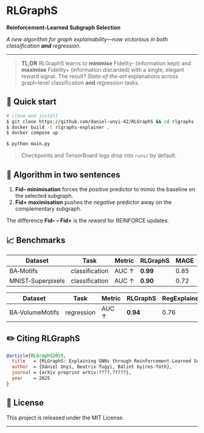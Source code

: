 # RLGraphS

**Reinforcement‑Learned Subgraph Selection**

*A new algorithm for graph explainability—now victorious in both classification **and** regression.*

---

> **TL;DR** RLGraphS learns to **minimise** Fidelity‑ (information kept) and **maximise** Fidelity+ (information discarded) with a single, elegant reward signal.
> The result? *State‑of‑the‑art* explanations across graph‑level classification **and** regression tasks.

## 🚀 Quick start

```bash
# clone and install
$ git clone https://github.com/daniel-unyi-42/RLGraphS && cd rlgraphs
$ docker build -t rlgraphs-explainer .
$ docker compose up

$ python main.py
```

> Checkpoints and TensorBoard logs drop into `runs/` by default.

## 🧠 Algorithm in two sentences

1. **Fid– minimisation** forces the *positive* predictor to mimic the baseline on the selected subgraph.
2. **Fid+ maximisation** pushes the *negative* predictor away on the complementary subgraph.

The difference **Fid– – Fid+** is the *reward* for REINFORCE updates.

## 📈 Benchmarks

| Dataset           | Task           | Metric | RLGraphS | MAGE         |
| ----------------- | -------------- | ------ | -------- | ------------ |
| BA‑Motifs         | classification | AUC ↑  | **0.99** | 0.85         |
| MNIST‑Superpixels | classification | AUC ↑  | **0.90** | 0.72         |

| Dataset           | Task           | Metric | RLGraphS | RegExplainer |
| ------------------| ---------------| ------ | -------- | ------------ |
| BA‑VolumeMotifs   | regression     | AUC ↑  | **0.94** | 0.76         |

## ✏️ Citing RLGraphS

```bibtex
@article{RLGraphS2025,
  title   = {RLGraphS: Explaining GNNs through Reinforcement-Learned Subgraph Selection},
  author  = {Dániel Unyi, Beatrix Tugyi, Bálint Gyires-Tóth},
  journal = {arXiv preprint arXiv:????.?????},
  year    = 2025
}
```

## 📜 License

This project is released under the MIT License.

---
